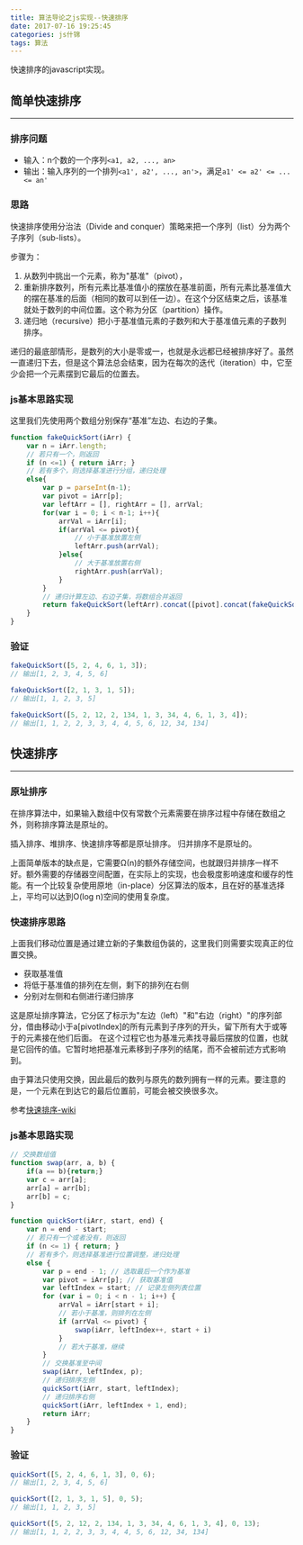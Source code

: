 ```yaml
---
title: 算法导论之js实现--快速排序
date: 2017-07-16 19:25:45
categories: js什锦
tags: 算法
---
```

快速排序的javascript实现。
<!--more-->

## 简单快速排序
-----
### 排序问题
- 输入：n个数的一个序列`<a1, a2, ..., an>`
- 输出：输入序列的一个排列`<a1', a2', ..., an'>`，满足`a1' <= a2' <= ... <= an'`

### 思路
快速排序使用分治法（Divide and conquer）策略来把一个序列（list）分为两个子序列（sub-lists）。

步骤为：
1. 从数列中挑出一个元素，称为"基准"（pivot），
2. 重新排序数列，所有元素比基准值小的摆放在基准前面，所有元素比基准值大的摆在基准的后面（相同的数可以到任一边）。在这个分区结束之后，该基准就处于数列的中间位置。这个称为分区（partition）操作。
3. 递归地（recursive）把小于基准值元素的子数列和大于基准值元素的子数列排序。

递归的最底部情形，是数列的大小是零或一，也就是永远都已经被排序好了。虽然一直递归下去，但是这个算法总会结束，因为在每次的迭代（iteration）中，它至少会把一个元素摆到它最后的位置去。

### js基本思路实现
这里我们先使用两个数组分别保存“基准”左边、右边的子集。

``` javascript
function fakeQuickSort(iArr) {
    var n = iArr.length;
    // 若只有一个，则返回
    if (n <=1) { return iArr; }
    // 若有多个，则选择基准进行分组，递归处理
    else{
        var p = parseInt(n-1);
        var pivot = iArr[p];
        var leftArr = [], rightArr = [], arrVal;
        for(var i = 0; i < n-1; i++){
            arrVal = iArr[i];
            if(arrVal <= pivot){
                // 小于基准放置左侧
                leftArr.push(arrVal);
            }else{
                // 大于基准放置右侧
                rightArr.push(arrVal);
            }
        }
        // 递归计算左边、右边子集，将数组合并返回
        return fakeQuickSort(leftArr).concat([pivot].concat(fakeQuickSort(rightArr)));
    }
}
```

### 验证
``` javascript
fakeQuickSort([5, 2, 4, 6, 1, 3]); 
// 输出[1, 2, 3, 4, 5, 6]

fakeQuickSort([2, 1, 3, 1, 5]);
// 输出[1, 1, 2, 3, 5]

fakeQuickSort([5, 2, 12, 2, 134, 1, 3, 34, 4, 6, 1, 3, 4]); 
// 输出[1, 1, 2, 2, 3, 3, 4, 4, 5, 6, 12, 34, 134]
```

## 快速排序
---
### 原址排序
在排序算法中，如果输入数组中仅有常数个元素需要在排序过程中存储在数组之外，则称排序算法是原址的。

插入排序、堆排序、快速排序等都是原址排序。
归并排序不是原址的。

上面简单版本的缺点是，它需要Ω(n)的额外存储空间，也就跟归并排序一样不好。额外需要的存储器空间配置，在实际上的实现，也会极度影响速度和缓存的性能。有一个比较复杂使用原地（in-place）分区算法的版本，且在好的基准选择上，平均可以达到O(log n)空间的使用复杂度。

### 快速排序思路
上面我们移动位置是通过建立新的子集数组伪装的，这里我们则需要实现真正的位置交换。

- 获取基准值
- 将低于基准值的排列在左侧，剩下的排列在右侧
- 分别对左侧和右侧进行递归排序

这是原址排序算法，它分区了标示为"左边（left）"和"右边（right）"的序列部分，借由移动小于a[pivotIndex]的所有元素到子序列的开头，留下所有大于或等于的元素接在他们后面。
在这个过程它也为基准元素找寻最后摆放的位置，也就是它回传的值。它暂时地把基准元素移到子序列的结尾，而不会被前述方式影响到。

由于算法只使用交换，因此最后的数列与原先的数列拥有一样的元素。要注意的是，一个元素在到达它的最后位置前，可能会被交换很多次。

参考[快速排序-wiki](https://zh.wikipedia.org/wiki/%E5%BF%AB%E9%80%9F%E6%8E%92%E5%BA%8F)

### js基本思路实现
``` javascript
// 交换数组值
function swap(arr, a, b) {
    if(a == b){return;}
    var c = arr[a];
    arr[a] = arr[b];
    arr[b] = c;
}

function quickSort(iArr, start, end) {
    var n = end - start;
    // 若只有一个或者没有，则返回
    if (n <= 1) { return; }
    // 若有多个，则选择基准进行位置调整，递归处理
    else {
        var p = end - 1; // 选取最后一个作为基准
        var pivot = iArr[p]; // 获取基准值
        var leftIndex = start; // 记录左侧列表位置
        for (var i = 0; i < n - 1; i++) {
            arrVal = iArr[start + i];
            // 若小于基准，则排列在左侧
            if (arrVal <= pivot) {
                swap(iArr, leftIndex++, start + i)
            }
            // 若大于基准，继续
        }
        // 交换基准至中间
        swap(iArr, leftIndex, p);
        // 递归排序左侧
        quickSort(iArr, start, leftIndex);
        // 递归排序右侧
        quickSort(iArr, leftIndex + 1, end);
        return iArr;
    }
}
```

### 验证
``` javascript
quickSort([5, 2, 4, 6, 1, 3], 0, 6); 
// 输出[1, 2, 3, 4, 5, 6]

quickSort([2, 1, 3, 1, 5], 0, 5);
// 输出[1, 1, 2, 3, 5]

quickSort([5, 2, 12, 2, 134, 1, 3, 34, 4, 6, 1, 3, 4], 0, 13); 
// 输出[1, 1, 2, 2, 3, 3, 4, 4, 5, 6, 12, 34, 134]
```
